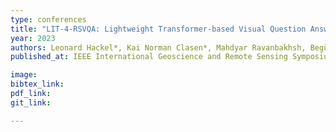 ```yaml
---
type: conferences
title: "LIT-4-RSVQA: Lightweight Transformer-based Visual Question Answering in Remote Sensing"
year: 2023
authors: Leonard Hackel*, Kai Norman Clasen*, Mahdyar Ravanbakhsh, Begüm Demir
published_at: IEEE International Geoscience and Remote Sensing Symposium, Pasadena, California, 2023

image:
bibtex_link:
pdf_link:
git_link:

---
```


